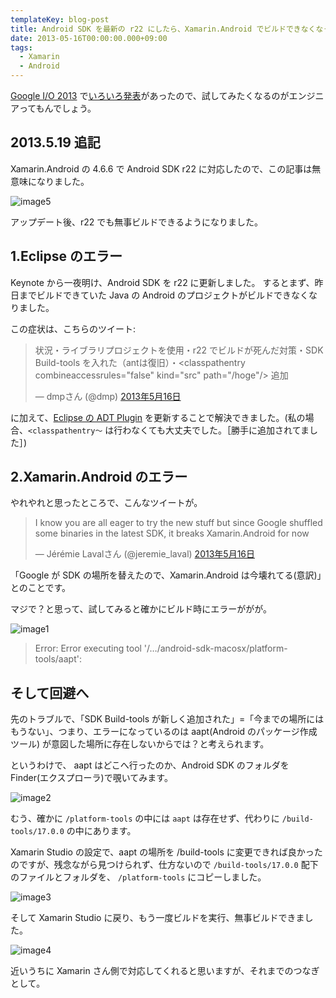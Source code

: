 ```yaml
---
templateKey: blog-post
title: Android SDK を最新の r22 にしたら、Xamarin.Android でビルドできなくなった件
date: 2013-05-16T00:00:00.000+09:00
tags:
  - Xamarin
  - Android
---
```

[Google I/O 2013](https://developers.google.com/events/io/) で[いろいろ発表](http://japanese.engadget.com/2013/05/15/google-i-o-2013/)があったので、試してみたくなるのがエンジニアってもんでしょう。
<!--more-->

## 2013.5.19 追記
Xamarin.Android の 4.6.6 で Android SDK r22 に対応したので、この記事は無意味になりました。

![image5](/img/posts/xamarin_android_fail_build_on_latest_android_sdk5.png)

アップデート後、r22 でも無事ビルドできるようになりました。

## 1.Eclipse のエラー

Keynote から一夜明け、Android SDK を r22 に更新しました。
するとまず、昨日までビルドできていた Java の Android のプロジェクトがビルドできなくなりました。

この症状は、こちらのツイート:

<blockquote class="twitter-tweet" lang="ja"><p>状況・ライブラリプロジェクトを使用・r22 でビルドが死んだ対策・SDK Build-tools を入れた（antは復旧）・&lt;classpathentry combineaccessrules="false" kind="src" path="/hoge"/&gt; 追加</p>&mdash; dmpさん (@dmp) <a href="https://twitter.com/dmp/status/334839819781955586">2013年5月16日</a></blockquote>
<script async src="//platform.twitter.com/widgets.js" charset="utf-8"></script>

に加えて、[Eclipse の ADT Plugin](http://developer.android.com/sdk/installing/installing-adt.html) を更新することで解決できました。(私の場合、``<classpathentry〜`` は行わなくても大丈夫でした。［勝手に追加されてました］)

## 2.Xamarin.Android のエラー

やれやれと思ったところで、こんなツイートが。

<blockquote class="twitter-tweet" lang="ja"><p>I know you are all eager to try the new stuff but since Google shuffled some binaries in the latest SDK, it breaks Xamarin.Android for now</p>&mdash; Jérémie Lavalさん (@jeremie_laval) <a href="https://twitter.com/jeremie_laval/status/334879715611529217">2013年5月16日</a></blockquote>
<script async src="//platform.twitter.com/widgets.js" charset="utf-8"></script>

「Google が SDK の場所を替えたので、Xamarin.Android は今壊れてる(意訳)」とのことです。

マジで？と思って、試してみると確かにビルド時にエラーががが。

![image1](/img/posts/xamarin_android_fail_build_on_latest_android_sdk1.png)

> Error: Error executing tool '/…/android-sdk-macosx/platform-tools/aapt': 

## そして回避へ

先のトラブルで、「SDK Build-tools が新しく追加された」=「今までの場所にはもうない」、つまり、エラーになっているのは aapt(Android のパッケージ作成ツール) が意図した場所に存在しないからでは？と考えられます。

というわけで、 aapt はどこへ行ったのか、Android SDK のフォルダを Finder(エクスプローラ)で覗いてみます。

![image2](/img/posts/xamarin_android_fail_build_on_latest_android_sdk2.png)

むう、確かに ``/platform-tools`` の中には ``aapt`` は存在せず、代わりに ``/build-tools/17.0.0`` の中にあります。

Xamarin Studio の設定で、aapt の場所を /build-tools に変更できれば良かったのですが、残念ながら見つけられず、仕方ないので ``/build-tools/17.0.0`` 配下のファイルとフォルダを、 ``/platform-tools`` にコピーしました。

![image3](/img/posts/xamarin_android_fail_build_on_latest_android_sdk3.png)

そして Xamarin Studio に戻り、もう一度ビルドを実行、無事ビルドできました。

![image4](/img/posts/xamarin_android_fail_build_on_latest_android_sdk4.png)

近いうちに Xamarin さん側で対応してくれると思いますが、それまでのつなぎとして。
